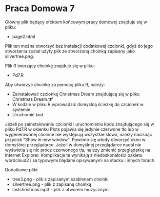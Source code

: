 
# Praca Domowa 7
 
Główny plik będący efektem końcowym pracy domowej znajduje się w pliku:

-  page2.html

Plik ten można otworzyć bez instalacji dodatkowej czcionki, gdyż do jego stworzenia został użyty plik ze stworzoną choinką zapisany jako silvertree.png. 

Plik R tworzący choinkę znajduje się w pliku:

- Pd7.R

Aby otworzyć choinkę za pomocą pliku R, należy:

* Zainstalować czcionkę Christmas Dream znajdującą się w pliku Christmas Dream.ttf
* W kodzie w pliku R wprowadzić domyślną ścieżkę do czcionek w systemie
* Uruchomić kod

Jeżeli po zainstalowaniu czcionki i uruchomieniu kodu znajdującego się w pliku Pd7.R w okienku Plots pojawia się jedynie czerwone tło lub w wygenerowanej choince nie występują wszystkie słowa, należy nacisnąć przycisk "Show in new window". Powinno się wtedy otworzyć okno w domyślnej przeglądarce. Jeżeli w domyślnej przeglądarce nadal nie wyświetla się nic prócz czerwonego tła, należy zmienić przeglądarkę na Internet Explorer. Komplikacje te wynikają z niedoskonałości pakietu wordcloud2 i sa typowymi błędami opisywanymi na stacku i innych forach.

Dodatkowe pliki:

* tree3.png - plik z zapisanym szablonem choinki
* silvertree.png - plik z zapisaną choinką
* lastchristmas.mp3 - plik z utworem muzycznym

